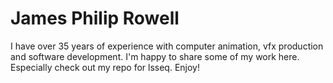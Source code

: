 # James Philip Rowell

I have over 35 years of experience with computer animation, vfx production and software development. I'm happy to share some of my work here. Especially check out my repo for lsseq. Enjoy! 

<!--
**jrowellfx/jrowellfx** is a ✨ _special_ ✨ repository because its `README.md` (this file) appears on your GitHub profile.

Here are some ideas to get you started:

- 🔭 I’m currently working on ...
- 🌱 I’m currently learning ...
- 👯 I’m looking to collaborate on ...
- 🤔 I’m looking for help with ...
- 💬 Ask me about ...
- 📫 How to reach me: ...
- 😄 Pronouns: ...
- ⚡ Fun fact: ...
-->
